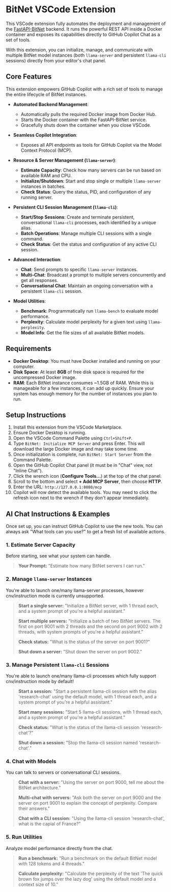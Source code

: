 # BitNet VSCode Extension

This VSCode extension fully automates the deployment and management of the [FastAPI-BitNet](https://github.com/grctest/FastAPI-BitNet) backend. It runs the powerful REST API inside a Docker container and exposes its capabilities directly to GitHub Copilot Chat as a set of tools.

With this extension, you can initialize, manage, and communicate with multiple BitNet model instances (both `llama-server` and persistent `llama-cli` sessions) directly from your editor's chat panel.

## Core Features

This extension empowers GitHub Copilot with a rich set of tools to manage the entire lifecycle of BitNet instances.

*   **Automated Backend Management**:
    *   Automatically pulls the required Docker image from Docker Hub.
    *   Starts the Docker container with the FastAPI-BitNet service.
    *   Gracefully shuts down the container when you close VSCode.

*   **Seamless Copilot Integration**:
    *   Exposes all API endpoints as tools for GitHub Copilot via the Model Context Protocol (MCP).

*   **Resource & Server Management (`llama-server`)**:
    *   **Estimate Capacity**: Check how many servers can be run based on available RAM and CPU.
    *   **Initialize/Shutdown**: Start and stop single or multiple `llama-server` instances in batches.
    *   **Check Status**: Query the status, PID, and configuration of any running server.

*   **Persistent CLI Session Management (`llama-cli`)**:
    *   **Start/Stop Sessions**: Create and terminate persistent, conversational `llama-cli` processes, each identified by a unique alias.
    *   **Batch Operations**: Manage multiple CLI sessions with a single command.
    *   **Check Status**: Get the status and configuration of any active CLI session.

*   **Advanced Interaction**:
    *   **Chat**: Send prompts to specific `llama-server` instances.
    *   **Multi-Chat**: Broadcast a prompt to multiple servers concurrently and get all responses.
    *   **Conversational Chat**: Maintain an ongoing conversation with a persistent `llama-cli` session.

*   **Model Utilities**:
    *   **Benchmark**: Programmatically run `llama-bench` to evaluate model performance.
    *   **Perplexity**: Calculate model perplexity for a given text using `llama-perplexity`.
    *   **Model Info**: Get the file sizes of all available BitNet models.

## Requirements

*   **Docker Desktop**: You must have Docker installed and running on your computer.
*   **Disk Space**: At least **8GB** of free disk space is required for the uncompressed Docker image.
*   **RAM**: Each BitNet instance consumes ~1.5GB of RAM. While this is manageable for a few instances, it can add up quickly. Ensure your system has enough memory for the number of instances you plan to run.

## Setup Instructions

1.  Install this extension from the VSCode Marketplace.
2.  Ensure Docker Desktop is running.
3.  Open the VSCode Command Palette using `Ctrl+Shift+P`.
4.  Type `BitNet: Initialize MCP Server` and press Enter. This will download the large Docker image and may take some time.
5.  Once initialization is complete, run `BitNet: Start Server` from the Command Palette.
6.  Open the GitHub Copilot Chat panel (it must be in "Chat" view, not "Inline Chat").
7.  Click the wrench icon (**Configure Tools...**) at the top of the chat panel.
8.  Scroll to the bottom and select **+ Add MCP Server**, then choose **HTTP**.
9.  Enter the URL: `http://127.0.0.1:8080/mcp`
10. Copilot will now detect the available tools. You may need to click the refresh icon next to the wrench if they don't appear immediately.

## AI Chat Instructions & Examples

Once set up, you can instruct GitHub Copilot to use the new tools. You can always ask "What tools can you use?" to get a fresh list of available actions.

### 1. Estimate Server Capacity

Before starting, see what your system can handle.

> **Your Prompt:** "Estimate how many BitNet servers I can run."

### 2. Manage `llama-server` Instances

You're able to launch one/many llama-server processes, however cnv/instruction mode is currently unsupported.

> **Start a single server:** "Initialize a BitNet server, with 1 thread each, and a system prompt of you're a helpful assistant."
>
> **Start multiple servers:** "Initialize a batch of two BitNet servers. The first on port 9001 with 2 threads and the second on port 9002 with 2 threads, with system prompts of you're a helpful assistant."
>
> **Check status:** "What is the status of the server on port 9001?"
>
> **Shut down a server:** "Shut down the server on port 9002."

### 3. Manage Persistent `llama-cli` Sessions

You're able to launch one/many llama-cli processes which fully support cnv/instruction mode by default!

> **Start a session:** "Start a persistent llama-cli session with the alias 'research-chat' using the default model, with 1 thread each, and a system prompt of you're a helpful assistant."
>
> **Start many sessions:** "Start 5 llama-cli sessions, with 1 thread each, and a system prompt of you're a helpful assistant."
>
> **Check status:** "What is the status of the llama-cli session 'research-chat'?"
>
> **Shut down a session:** "Stop the llama-cli session named 'research-chat'."

### 4. Chat with Models

You can talk to servers or conversational CLI sessions.

> **Chat with a server:** "Using the server on port 9000, tell me about the BitNet architecture."
>
> **Multi-chat with servers:** "Ask both the server on port 9000 and the server on port 9001 to explain the concept of perplexity. Compare their answers."
>
> **Chat with a CLI session:** "Using the llama-cli session 'research-chat', what is the capial of France?"

### 5. Run Utilities

Analyze model performance directly from the chat.

> **Run a benchmark:** "Run a benchmark on the default BitNet model with 128 tokens and 4 threads."
>
> **Calculate perplexity:** "Calculate the perplexity of the text 'The quick brown fox jumps over the lazy dog' using the default model and a context size of 10."
